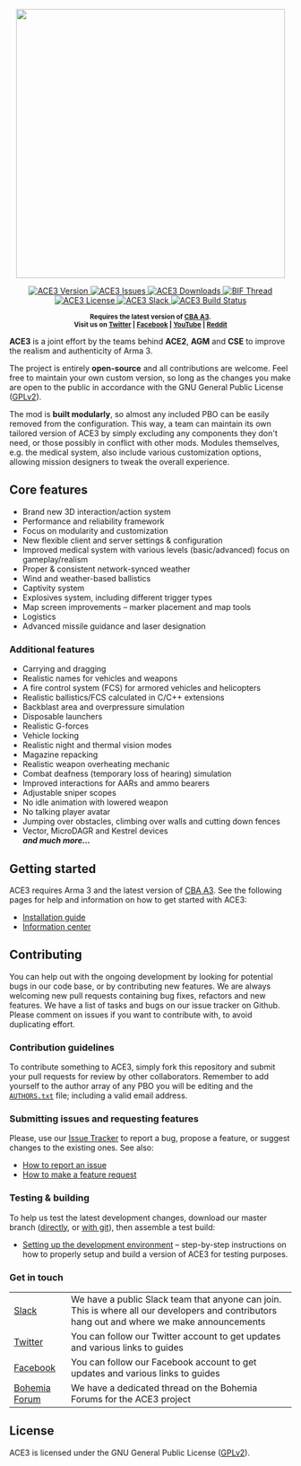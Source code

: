 <p align="center">
    <img src="https://github.com/acemod/ACE3/raw/master/extras/assets/logo/black/ACE3-Logo.jpg" width="480">
</p>

<p align="center">
    <a href="https://github.com/acemod/ACE3/releases/latest">
        <img src="https://img.shields.io/badge/Version-3.13.6-blue.svg?style=flat-square" alt="ACE3 Version">
    </a>
    <a href="https://github.com/acemod/ACE3/issues">
        <img src="https://img.shields.io/github/issues-raw/acemod/ACE3.svg?style=flat-square&label=Issues" alt="ACE3 Issues">
    </a>
    <a href="https://github.com/acemod/ACE3/releases">
        <img src="https://img.shields.io/github/downloads/acemod/ACE3/total.svg?style=flat-square&label=Downloads" alt="ACE3 Downloads">
    </a>
    <a href="https://forums.bistudio.com/topic/181341-ace3-a-collaborative-merger-between-agm-cse-and-ace/?p=2859670">
        <img src="https://img.shields.io/badge/BIF-Thread-lightgrey.svg?style=flat-square" alt="BIF Thread">
    </a>
    <a href="https://github.com/acemod/ACE3/blob/master/LICENSE">
        <img src="https://img.shields.io/badge/License-GPLv2-red.svg?style=flat-square" alt="ACE3 License">
    </a>
    <a href="https://slackin.ace3mod.com/">
        <img src="https://img.shields.io/badge/Slack-Join-darkviolet.svg?style=flat-square" alt="ACE3 Slack">
    </a>
    <a href="https://circleci.com/gh/acemod/ACE3">
        <img src="https://circleci.com/gh/acemod/ACE3.svg?style=svg" alt="ACE3 Build Status">
    </a>
</p>

<p align="center">
    <sup><strong>Requires the latest version of <a href="https://github.com/CBATeam/CBA_A3/releases">CBA A3</a>.<br/>
    Visit us on <a href="https://twitter.com/ACE3Mod">Twitter</a> | <a href="https://www.facebook.com/ACE3Mod">Facebook</a> | <a href="https://www.youtube.com/c/ACE3Mod">YouTube</a> | <a href="https://www.reddit.com/r/arma/search?q=ACE&restrict_sr=on&sort=new&t=all">Reddit</a></strong></sup>
</p>

**ACE3** is a joint effort by the teams behind **ACE2**, **AGM** and **CSE** to improve the realism and authenticity of Arma 3.

The project is entirely **open-source** and all contributions are welcome. Feel free to maintain your own custom version, so long as the changes you make are open to the public in accordance with the GNU General Public License ([GPLv2](https://github.com/acemod/ACE3/blob/master/LICENSE)).

The mod is **built modularly**, so almost any included PBO can be easily removed from the configuration. This way, a team can maintain its own tailored version of ACE3 by simply excluding any components they don't need, or those possibly in conflict with other mods. Modules themselves, e.g. the medical system, also include various customization options, allowing mission designers to tweak the overall experience.

## Core features

- Brand new 3D interaction/action system
- Performance and reliability framework
- Focus on modularity and customization
- New flexible client and server settings & configuration
- Improved medical system with various levels (basic/advanced) focus on gameplay/realism
- Proper & consistent network-synced weather
- Wind and weather-based ballistics
- Captivity system
- Explosives system, including different trigger types
- Map screen improvements – marker placement and map tools
- Logistics
- Advanced missile guidance and laser designation

### Additional features

- Carrying and dragging
- Realistic names for vehicles and weapons
- A fire control system (FCS) for armored vehicles and helicopters
- Realistic ballistics/FCS calculated in C/C++ extensions
- Backblast area and overpressure simulation
- Disposable launchers
- Realistic G-forces
- Vehicle locking
- Realistic night and thermal vision modes
- Magazine repacking
- Realistic weapon overheating mechanic
- Combat deafness (temporary loss of hearing) simulation
- Improved interactions for AARs and ammo bearers
- Adjustable sniper scopes
- No idle animation with lowered weapon
- No talking player avatar
- Jumping over obstacles, climbing over walls and cutting down fences
- Vector, MicroDAGR and Kestrel devices<br>
***and much more...***

## Getting started

ACE3 requires Arma 3 and the latest version of <a href="https://github.com/CBATeam/CBA_A3/releases">CBA A3</a>. See the following pages for help and information on how to get started with ACE3: 

- [Installation guide](https://ace3mod.com/wiki/user/installation-guide.html)
- [Information center](https://ace3mod.com/wiki/user/information-center.html)

## Contributing

You can help out with the ongoing development by looking for potential bugs in our code base, or by contributing new features. We are always welcoming new pull requests containing bug fixes, refactors and new features. We have a list of tasks and bugs on our issue tracker on Github. Please comment on issues if you want to contribute with, to avoid duplicating effort.

### Contribution guidelines

To contribute something to ACE3, simply fork this repository and submit your pull requests for review by other collaborators. Remember to add yourself to the author array of any PBO you will be editing and the [`AUTHORS.txt`](https://github.com/acemod/ACE3/blob/master/AUTHORS.txt) file; including a valid email address.

### Submitting issues and requesting features

Please, use our [Issue Tracker](https://github.com/acemod/ACE3/issues) to report a bug, propose a feature, or suggest changes to the existing ones. See also:
- [How to report an issue](https://ace3mod.com/wiki/user/how-to-report-an-issue.html)
- [How to make a feature request](https://ace3mod.com/wiki/user/how-to-make-a-feature-request.html)

### Testing & building

To help us test the latest development changes, download our master branch ([directly](https://github.com/acemod/ACE3/archive/master.zip), or [with git](https://help.github.com/articles/fetching-a-remote/)), then assemble a test build:

- [Setting up the development environment](https://ace3mod.com/wiki/development/setting-up-the-development-environment.html) – step-by-step instructions on how to properly setup and build a version of ACE3 for testing purposes.

### Get in touch

<table>
  <tr>
    <td><a href="https://slackin.ace3mod.com/">Slack</a></td>
    <td>We have a public Slack team that anyone can join. This is where all our developers and contributors hang out and where we make announcements</td>
  </tr>

  <tr>
    <td><a href="https://twitter.com/ACE3Mod">Twitter</a></td>
    <td>You can follow our Twitter account to get updates and various links to guides</td>
  </tr>
  <tr>
    <td><a href="https://www.facebook.com/ACE3Mod">Facebook</a></td>
    <td>You can follow our Facebook account to get updates and various links to guides</td>
  </tr>

  <tr>
    <td><a href="https://forums.bistudio.com/topic/181341-ace3-a-collaborative-merger-between-agm-cse-and-ace/?p=2859670">Bohemia Forum</a></td>
    <td>We have a dedicated thread on the Bohemia Forums for the ACE3 project</td>
  </tr>  
</table>

## License

ACE3 is licensed under the GNU General Public License ([GPLv2](https://github.com/acemod/ACE3/blob/master/LICENSE)).
